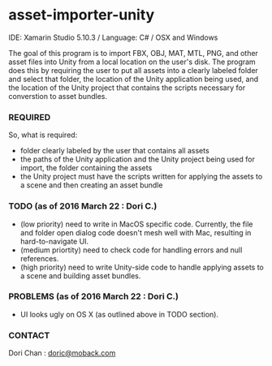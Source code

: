 # asset-importer-unity

IDE: Xamarin Studio 5.10.3 / Language: C# / OSX and Windows

The goal of this program is to import FBX, OBJ, MAT, MTL, PNG, and other asset files into Unity from a local location
on the user's disk. The program does this by requiring the user to put all assets into a clearly labeled folder and select
that folder, the location of the Unity application being used, and the location of the Unity project that contains the scripts
necessary for converstion to asset bundles. 

### REQUIRED

So, what is required: 

- folder clearly labeled by the user that contains all assets
- the paths of the Unity application and the Unity project being used for import, the folder containing the assets
- the Unity project must have the scripts written for applying the assets to a scene and then creating an asset bundle

### TODO (as of 2016 March 22 : Dori C.)

- (low priority) need to write in MacOS specific code. Currently, the file and folder open dialog code doesn't mesh well with Mac, resulting in hard-to-navigate UI.
- (medium priortity) need to check code for handling errors and null references.
- (high priority) need to write Unity-side code to handle applying assets to a scene and building asset bundles.

### PROBLEMS (as of 2016 March 22 : Dori C.)
- UI looks ugly on OS X (as outlined above in TODO section).

### CONTACT 
Dori Chan : doric@moback.com
